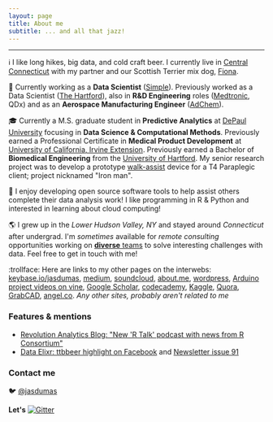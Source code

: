 ```yaml
---
layout: page
title: About me
subtitle: ... and all that jazz!
---
```


-------------
:information_source: I like long hikes, big data, and cold craft beer. I currently live in [Central Connecticut](https://en.wikipedia.org/wiki/Glastonbury,_Connecticut) with my partner and our Scottish Terrier mix dog,
[Fiona](https://twitter.com/jasdumas/status/679480102443417600).

:briefcase: Currently working as a **Data Scientist** ([Simple](https://www.simple.com/)). Previously worked as a Data Scientist ([The Hartford](https://www.thehartford.com/)), also in **R&D Engineering** roles ([Medtronic](http://www.medtronic.com/covidien), QDx) and as an **Aerospace Manufacturing Engineer** ([AdChem](http://acmt.aero/)).

:mortar_board: Currently a M.S. graduate student in **Predictive Analytics** at [DePaul University](http://www.cdm.depaul.edu/academics/Pages/Current/Requirements-MS-In-Predictive-Analytics-Computational.aspx) focusing in **Data Science & Computational Methods**. Previously earned a Professional Certificate in **Medical Product Development** at [University of California, Irvine Extension](http://ce.uci.edu/areas/life_sciences/medical_products/). Previously earned a Bachelor of **Biomedical Engineering** from the [University of Hartford](http://www.hartford.edu/ceta/undergraduate/engineering/BM/). My senior research project was to develop a prototype [walk-assist](http://www.tuvie.com/wp-content/uploads/ekso-bionic-suit1.jpg) device for a T4 Paraplegic client; project nicknamed "Iron man".

:floppy_disk: I enjoy developing open source software tools to help assist others complete their data analysis work! I like programming in R & Python and interested in learning about cloud computing!

:earth_americas: I grew up in the *Lower Hudson Valley, NY* and stayed around *Connecticut* after undergrad. I'm *sometimes* available for *remote consulting* opportunities working on [**diverse** teams](http://www.forbes.com/sites/bonniemarcus/2015/08/12/the-lack-of-diversity-in-tech-is-a-cultural-issue/#7170290c3577) to solve interesting challenges with data. Feel free to get in touch with me!

:trollface: Here are links to my other pages on the interwebs: [keybase.io/jasdumas](https://keybase.io/jasdumas), [medium](https://medium.com/@jasdumas), [soundcloud](https://soundcloud.com/jasmine-dumas), [about.me](https://about.me/jasminedumas), [wordpress](https://jasdumas.wordpress.com/), [Arduino project videos on vine](https://vine.co/Jasmine.Dumas), [Google Scholar](https://scholar.google.com/citations?user=Yt3WKXsAAAAJ&hl=en), [codecademy](https://www.codecademy.com/jmdumas), [Kaggle](https://www.kaggle.com/jasdumas), [Quora](https://www.quora.com/profile/Jasmine-Dumas), [GrabCAD](https://grabcad.com/jasmine.dumas-1/projects), [angel.co](https://angel.co/jasmine-dumas). *Any other sites, probably aren't related to me*

### Features & mentions

* [Revolution Analytics Blog: "New 'R Talk' podcast with news from R Consortium"](http://blog.revolutionanalytics.com/2015/08/r-talk.html)
* [Data Elixr: ttbbeer highlight on Facebook](https://www.facebook.com/dataelixir/posts/1575904476046887) and [Newsletter issue 91](http://dataelixir.com/issues/91)

### Contact me

:bird: [@jasdumas](https://twitter.com/jasdumas) 

**Let's**   [![Gitter](https://badges.gitter.im/jasdumas/jasdumas.github.io.svg)](https://gitter.im/jasdumas/jasdumas.github.io?utm_source=badge&utm_medium=badge&utm_campaign=pr-badge)
